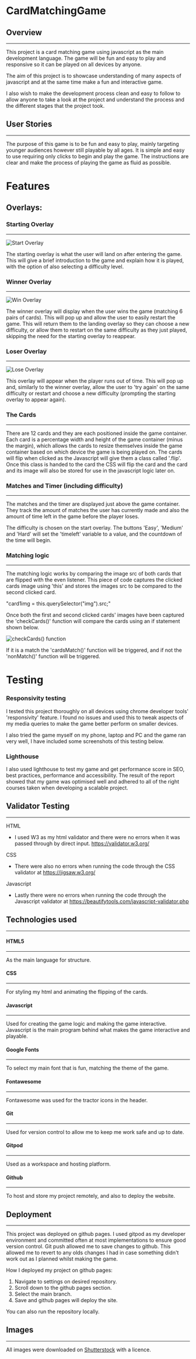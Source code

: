 # CardMatchingGame

## Overview
<hr>

This project is a card matching game using javascript as the main development language. The game will be fun and easy to play and responsive so it can be played on all devices by anyone.

The aim of this project is to showcase understanding of many aspects of javascript and at the same time make a fun and interactive game. 

I also wish to make the development process clean and easy to follow to allow anyone to take a look at the project and understand the process and the different stages that the project took.

## User Stories
<hr>

The purpose of this game is to be fun and easy to play, mainly targeting younger audiences however still playable by all ages. It is simple and easy to use requiring only clicks to begin and play the game. The instructions are clear and make the process of playing the game as fluid as possible.

# Features

## Overlays:

### Starting Overlay
<hr>

![Start Overlay](/assets/images/startoverlay.png)

The starting overlay is what the user will land on after entering the game. This will give a brief introduction to the game and explain how it is played, with the option of also selecting a difficulty level.

### Winner Overlay
<hr>

![Win Overlay](/assets/images/winoverlay.png)

The winner overlay will display when the user wins the game (matching 6 pairs of cards). This will pop up and allow the user to easily restart the game. This will return them to the landing overlay so they can choose a new difficulty, or allow them to restart on the same difficulty as they just played, skipping the need for the starting overlay to reappear.

### Loser Overlay
<hr>

![Lose Overlay](/assets/images/loseoverlay.png)

This overlay will appear when the player runs out of time. This will pop up and, similarly to the winner overlay, allow the user to 'try again' on the same difficulty or restart and choose a new difficulty (prompting the starting overlay to appear again). 

### The Cards
<hr>

There are 12 cards and they are each positioned inside the game container. Each card is a percentage width and height of the game container (minus the margin), which allows the cards to resize themselves inside the game container based on which device the game is being played on. The cards will flip when clicked as the Javascript will give them a class called '.flip'. Once this class is handed to the card the CSS will flip the card and the card and its image will also be stored for use in the javascript logic later on.

### Matches and Timer (including difficulty)
<hr>

The matches and the timer are displayed just above the game container. They track the amount of matches the user has currently made and also the amount of time left in the game before the player loses.

The difficulty is chosen on the start overlay. The buttons 'Easy', 'Medium' and 'Hard' will set the 'timeleft' variable to a value, and the countdown of the time will begin.

### Matching logic
<hr>

The matching logic works by comparing the image src of both cards that are flipped with the even listener. This piece of code captures the clicked cards image using 'this' and stores the images src to be compared to the second clicked card.

"card1img = this.querySelector("img").src;"

Once both the first and second clicked cards' images have been captured the 'checkCards()' function will compare the cards using an if statement shown below.

![checkCards() function]()

If it is a match the 'cardsMatch()' function will be triggered, and if not the 'nonMatch()' function will be triggered.


# Testing 

### Responsivity testing

I tested this project thoroughly on all devices using chrome developer tools' 'responsivity' feature. I found no issues and used this to tweak aspects of my media queries to make the game better perform on smaller devices.

I also tried the game myself on my phone, laptop and PC and the game ran very well, I have included some screenshots of this testing below.

### Lighthouse

I also used lighthouse to test my game and get performance score in SEO, best practices, performance and accessibility. The result of the report showed that my game was optimised well and adhered to all of the right courses taken when developing a scalable project.

## Validator Testing
<hr>

HTML

* I used W3 as my html validator and there were no errors when it was passed through by direct input. https://validator.w3.org/

CSS

* There were also no errors when running the code through the CSS validator at https://jigsaw.w3.org/

Javascript

*  Lastly there were no errors when running the code through the Javascript validator at https://beautifytools.com/javascript-validator.php

## Technologies used
<hr>

#### HTML5 
<hr>

As the main language for structure.

#### CSS
<hr>

For styling my html and animating the flipping of the cards.

#### Javascript
<hr>

Used for creating the game logic and making the game interactive. Javascript is the main program behind what makes the game interactive and playable.

#### Google Fonts
<hr>

To select my main font that is fun, matching the theme of the game.

#### Fontawesome
<hr>

Fontawesome was used for the tractor icons in the header.

#### Git
<hr>

Used for version control to allow me to keep me work safe and up to date.

#### Gitpod
<hr>

Used as a workspace and hosting platform.

#### Github
<hr>

To host and store my project remotely, and also to deploy the website.

## Deployment
<hr>

This project was deployed on github pages. I used gitpod as my developer environment and committed often at most implementations to ensure good version control. Git push allowed me to save changes to github. This allowed me to revert to any olds changes I had in case something didn't work out as I planned whilst making the game.

How I deployed my project on github pages:

1. Navigate to settings on desired repository.
2. Scroll down to the github pages section.
3. Select the main branch.
4. Save and github pages will deploy the site. 

You can also run the repository locally.

## Images 
<hr>

All images were downloaded on [Shutterstock](https://www.shutterstock.com/) with a licence.



